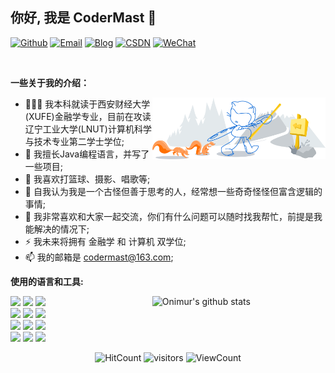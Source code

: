 <!-- Your title -->

## 你好, 我是 CoderMast 🚀

<!-- Your badges
You can use the website to generate badges: https://shields.io/
-->

[![Github](https://img.shields.io/badge/Github-CoderMast-_?style=for-the-badge&logo=github&color=blue&logoColor=white)](https://github.com/codermast)
[![Email](https://img.shields.io/badge/Email-codermast%40163.com-%2520?style=for-the-badge&logo=Gmail&logoColor=white&color=red)](mailto:codermast@163.com)
[![Blog](https://img.shields.io/badge/Blog-blog.codermast.com-%2520?style=for-the-badge&logo=lightning&logoColor=white&color=green)](https://www.codermast.com/)
[![CSDN](https://img.shields.io/badge/CSDN-CoderMast-%2520?style=for-the-badge&logo=c&logoColor=white&color=orange)](https://blog.csdn.net/qq_33685334/)
[![WeChat](https://img.shields.io/badge/WeChat-CoderMast888-%2520?style=for-the-badge&logo=wechat&logoColor=white&color=%23228B22)](...)






&nbsp;

<!-- Talking about you -->
**一些关于我的介绍：**

<!-- Any image aligned to the right. Beware the width -->
<img width="55%" align="right" alt="Github" src="https://raw.githubusercontent.com/codermast/codermast/main/resources/git-header.svg" />

- 👨🏽‍💻 我本科就读于西安财经大学(XUFE)金融学专业，目前在攻读辽宁工业大学(LNUT)计算机科学与技术专业第二学士学位;
- 🌱 我擅长Java编程语言，并写了一些项目; 
- 👯 我喜欢打篮球、摄影、唱歌等;
- 🤔 自我认为我是一个古怪但善于思考的人，经常想一些奇奇怪怪但富含逻辑的事情;
- 💬 我非常喜欢和大家一起交流，你们有什么问题可以随时找我帮忙，前提是我能解决的情况下;
- ⚡️ 我未来将拥有 金融学 和 计算机 双学位;
- 📫 我的邮箱是 codermast@163.com;

**使用的语言和工具:** 

<!-- Your github readme stats
You can use this api: https://github.com/anuraghazra/github-readme-stats
-->
<p>
  <a href="https://github.com/codermast/handle-path-oz">
    <img width="55%" align="right" alt="Onimur's github stats" src="https://github-readme-stats.vercel.app/api?username=codermast&show_icons=true&hide_border=true" />
  </a>
  
  <!-- Your languages and tools. Be careful with the alignment. 
  You can use this sites to get logos: https://www.vectorlogo.zone or https://simpleicons.org/
  -->
  <code><img width="10%" src="https://www.vectorlogo.zone/logos/java/java-ar21.svg"></code>
  <code><img width="10%" src="https://www.vectorlogo.zone/logos/kotlinlang/kotlinlang-ar21.svg"></code>
  <code><img width="10%" src="https://www.vectorlogo.zone/logos/android/android-ar21.svg"></code>
  <br />
  <code><img width="10%" src="https://www.vectorlogo.zone/logos/gradle/gradle-ar21.svg"></code>
  <code><img width="10%" src="https://www.vectorlogo.zone/logos/circleci/circleci-ar21.svg"></code>
  <code><img width="10%" src="https://www.vectorlogo.zone/logos/json/json-ar21.svg"></code>
  <br />
  <code><img width="10%" src="https://www.vectorlogo.zone/logos/mysql/mysql-ar21.svg"></code>
  <code><img width="10%" src="https://www.vectorlogo.zone/logos/sqlite/sqlite-ar21.svg"></code>
  <code><img width="10%" src="https://www.vectorlogo.zone/logos/firebase/firebase-ar21.svg"></code>
  <br />
  <code><img width="10%" src="https://www.vectorlogo.zone/logos/git-scm/git-scm-ar21.svg"></code>
  <code><img width="10%" src="https://www.vectorlogo.zone/logos/yaml/yaml-ar21.svg"></code>
  <code><img width="10%" src="https://www.vectorlogo.zone/logos/gnu_bash/gnu_bash-ar21.svg"></code>
</p>

<!-- Your hits or visitors
site: http://hits.dwyl.com or https://visitor-badge.glitch.me
Both apis are in trouble due to the number of requests, if you know any other to register visitors, great
-->
<p align="center">
  <img alt="HitCount" src="https://hits.dwyl.com/codermast/codermast.svg" />
  <img alt="visitors" src="https://visitor-badge.glitch.me/badge?page_id=codermast.codermast" />
  <img alt="ViewCount" src="https://views.whatilearened.today/views/github/codermast/codermast.svg" />
</p>
